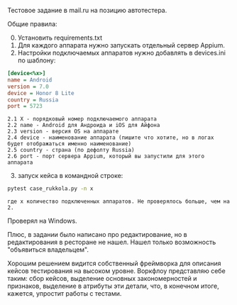 Тестовое задание в mail.ru на позицию автотестера.

Общие правила:

0. Установить requirements.txt
1. Для каждого аппарата нужно запускать отдельный сервер Appium.
2. Настройки подключаемых аппаратов нужно добавлять в devices.ini по шаблону:

```ini
[device<%x>]
name = Android
version = 7.0
device = Honor 8 Lite
country = Russia
port = 5723
```
```
2.1 X - порядковый номер подключаемого аппарата
2.2 name - Android для Андроида и iOS для Айфона
2.3 version - версия OS на аппарате
2.4 device - наименование аппарата (пишите что хотите, но в логах будет отображаться именно наименование)
2.5 country - страна (по дефолту Russia)
2.6 port - порт сервера Appium, который вы запустили для этого аппарата
```

3. запуск кейса в командной строке:

```bash
pytest case_rukkola.py -n x
```
```
где x количество подключенных аппаратов. Не проверялось больше, чем на 2. 
```

Проверял на Windows.

Плюс, в задании было написано про редактирование, но в редактирования в ресторане не нашел. Нашел только возможность "объявиться владельцем".

Хорошим решением видится собственный фреймворка для описания кейсов тестирования на высоком уровне. Воркфлоу представляю себе таким: сбор кейсов, выделение основных закономерностей и признаков, выделение в атрибуты эти детали, что, в конечном итоге, кажется, упростит работы с тестами.
